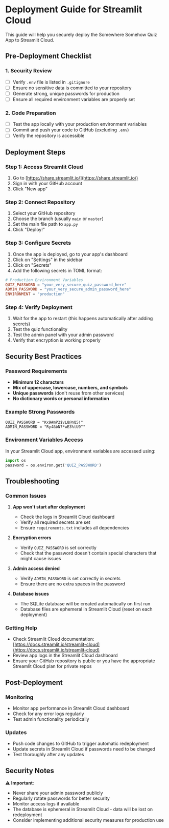 # Deployment Guide for Streamlit Cloud

This guide will help you securely deploy the Somewhere Somehow Quiz App to Streamlit Cloud.

## Pre-Deployment Checklist

### 1. Security Review
- [ ] Verify `.env` file is listed in `.gitignore`
- [ ] Ensure no sensitive data is committed to your repository
- [ ] Generate strong, unique passwords for production
- [ ] Ensure all required environment variables are properly set

### 2. Code Preparation
- [ ] Test the app locally with your production environment variables
- [ ] Commit and push your code to GitHub (excluding `.env`)
- [ ] Verify the repository is accessible

## Deployment Steps

### Step 1: Access Streamlit Cloud
1. Go to [https://share.streamlit.io/](https://share.streamlit.io/)
2. Sign in with your GitHub account
3. Click "New app"

### Step 2: Connect Repository
1. Select your GitHub repository
2. Choose the branch (usually `main` or `master`)
3. Set the main file path to `app.py`
4. Click "Deploy!"

### Step 3: Configure Secrets
1. Once the app is deployed, go to your app's dashboard
2. Click on "Settings" in the sidebar
3. Click on "Secrets"
4. Add the following secrets in TOML format:

```toml
# Production Environment Variables
QUIZ_PASSWORD = "your_very_secure_quiz_password_here"
ADMIN_PASSWORD = "your_very_secure_admin_password_here"
ENVIRONMENT = "production"
```

### Step 4: Verify Deployment
1. Wait for the app to restart (this happens automatically after adding secrets)
2. Test the quiz functionality
3. Test the admin panel with your admin password
4. Verify that encryption is working properly

## Security Best Practices

### Password Requirements
- **Minimum 12 characters**
- **Mix of uppercase, lowercase, numbers, and symbols**
- **Unique passwords** (don't reuse from other services)
- **No dictionary words or personal information**

### Example Strong Passwords
```
QUIZ_PASSWORD = "Kx9#mP2$vL8@nQ5!"
ADMIN_PASSWORD = "Ry4&bN7*wE3%tU9^"
```

### Environment Variables Access
In your Streamlit Cloud app, environment variables are accessed using:
```python
import os
password = os.environ.get('QUIZ_PASSWORD')
```

## Troubleshooting

### Common Issues

1. **App won't start after deployment**
   - Check the logs in Streamlit Cloud dashboard
   - Verify all required secrets are set
   - Ensure `requirements.txt` includes all dependencies

2. **Encryption errors**
   - Verify `QUIZ_PASSWORD` is set correctly
   - Check that the password doesn't contain special characters that might cause issues

3. **Admin access denied**
   - Verify `ADMIN_PASSWORD` is set correctly in secrets
   - Ensure there are no extra spaces in the password

4. **Database issues**
   - The SQLite database will be created automatically on first run
   - Database files are ephemeral in Streamlit Cloud (reset on each deployment)

### Getting Help
- Check Streamlit Cloud documentation: [https://docs.streamlit.io/streamlit-cloud](https://docs.streamlit.io/streamlit-cloud)
- Review app logs in the Streamlit Cloud dashboard
- Ensure your GitHub repository is public or you have the appropriate Streamlit Cloud plan for private repos

## Post-Deployment

### Monitoring
- Monitor app performance in Streamlit Cloud dashboard
- Check for any error logs regularly
- Test admin functionality periodically

### Updates
- Push code changes to GitHub to trigger automatic redeployment
- Update secrets in Streamlit Cloud if passwords need to be changed
- Test thoroughly after any updates

## Security Notes

⚠️ **Important**: 
- Never share your admin password publicly
- Regularly rotate passwords for better security
- Monitor access logs if available
- The database is ephemeral in Streamlit Cloud - data will be lost on redeployment
- Consider implementing additional security measures for production use